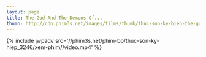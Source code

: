 ```yaml
---
layout: page
title: The God And The Demons Of...
thumb: http://cdn.phim3s.net/images/films/thumb/thuc-son-ky-hiep-the-god-and-the-dmons-of-zu-mountains-1991.jpg
---
```

{% include jwpadv src='//phim3s.net/phim-bo/thuc-son-ky-hiep_3246/xem-phim//video.mp4' %}